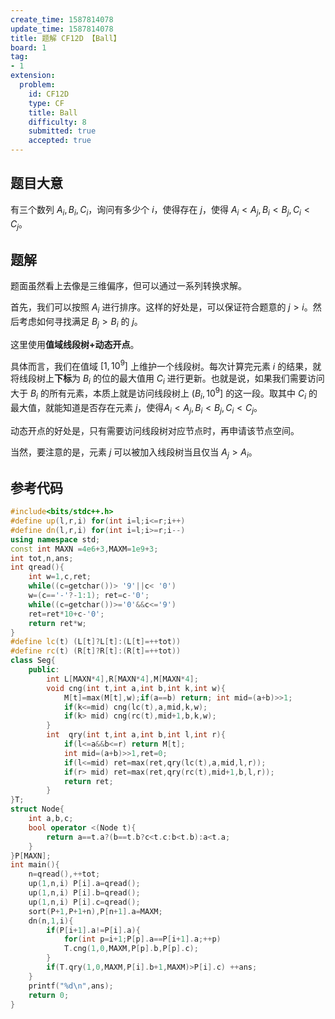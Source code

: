 ```yaml
---
create_time: 1587814078
update_time: 1587814078
title: 题解 CF12D 【Ball】
board: 1
tag:
- 1
extension:
  problem:
    id: CF12D
    type: CF
    title: Ball
    difficulty: 8
    submitted: true
    accepted: true
---
```


## 题目大意

有三个数列 $A_i,B_i,C_i$，询问有多少个 $i$，使得存在 $j$，使得 $A_i<A_j,B_i<B_j,C_i<C_j$。

## 题解

题面虽然看上去像是三维偏序，但可以通过一系列转换求解。

首先，我们可以按照 $A_i$ 进行排序。这样的好处是，可以保证符合题意的 $j>i$。然后考虑如何寻找满足 $B_j>B_i$ 的 $j$。

这里使用**值域线段树+动态开点**。

具体而言，我们在值域 $[1,10^9]$ 上维护一个线段树。每次计算完元素 $i$ 的结果，就将线段树上**下标**为 $B_i$ 的位的最大值用 $C_i$ 进行更新。也就是说，如果我们需要访问大于 $B_i$ 的所有元素，本质上就是访问线段树上 $(B_i,10^9]$ 的这一段。取其中 $C_i$ 的最大值，就能知道是否存在元素 $j$，使得$A_i<A_j,B_i<B_j,C_i<C_j$。

动态开点的好处是，只有需要访问线段树对应节点时，再申请该节点空间。

当然，要注意的是，元素 $j$ 可以被加入线段树当且仅当 $A_j>A_i$。

## 参考代码


```cpp
#include<bits/stdc++.h>
#define up(l,r,i) for(int i=l;i<=r;i++)
#define dn(l,r,i) for(int i=l;i>=r;i--)
using namespace std;
const int MAXN =4e6+3,MAXM=1e9+3;
int tot,n,ans;
int qread(){
    int w=1,c,ret;
    while((c=getchar())> '9'||c< '0')
    w=(c=='-'?-1:1); ret=c-'0';
    while((c=getchar())>='0'&&c<='9')
    ret=ret*10+c-'0';
    return ret*w;
}
#define lc(t) (L[t]?L[t]:(L[t]=++tot))
#define rc(t) (R[t]?R[t]:(R[t]=++tot))
class Seg{
    public:
        int L[MAXN*4],R[MAXN*4],M[MAXN*4];
        void cng(int t,int a,int b,int k,int w){ 
            M[t]=max(M[t],w);if(a==b) return; int mid=(a+b)>>1;
            if(k<=mid) cng(lc(t),a,mid,k,w);
            if(k> mid) cng(rc(t),mid+1,b,k,w);
        }
        int  qry(int t,int a,int b,int l,int r){
            if(l<=a&&b<=r) return M[t];
            int mid=(a+b)>>1,ret=0;
            if(l<=mid) ret=max(ret,qry(lc(t),a,mid,l,r));
            if(r> mid) ret=max(ret,qry(rc(t),mid+1,b,l,r));
            return ret;
        }
}T;
struct Node{
    int a,b,c;
    bool operator <(Node t){
        return a==t.a?(b==t.b?c<t.c:b<t.b):a<t.a;
    }
}P[MAXN];
int main(){
    n=qread(),++tot;
    up(1,n,i) P[i].a=qread();
    up(1,n,i) P[i].b=qread();
    up(1,n,i) P[i].c=qread();
    sort(P+1,P+1+n),P[n+1].a=MAXM;
    dn(n,1,i){
        if(P[i+1].a!=P[i].a){
            for(int p=i+1;P[p].a==P[i+1].a;++p)
            T.cng(1,0,MAXM,P[p].b,P[p].c);
        }
        if(T.qry(1,0,MAXM,P[i].b+1,MAXM)>P[i].c) ++ans;
    }
    printf("%d\n",ans);
    return 0;
}
